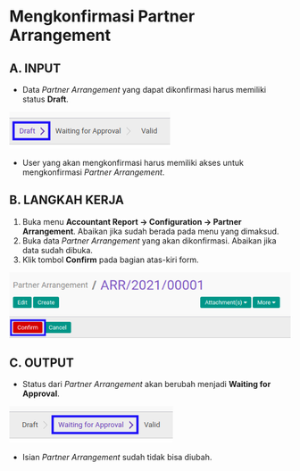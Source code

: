 # Mengkonfirmasi Partner Arrangement

## A. INPUT

* Data *Partner Arrangement* yang dapat dikonfirmasi harus memiliki status **Draft**.

![](../../img/partner-arrangement/status-draft.png)

* User yang akan mengkonfirmasi harus memiliki akses untuk mengkonfirmasi *Partner Arrangement*.

## B. LANGKAH KERJA

1. Buka menu **Accountant Report -> Configuration -> Partner Arrangement**. Abaikan jika sudah berada pada menu yang dimaksud.
2. Buka data *Partner Arrangement* yang akan dikonfirmasi. Abaikan jika data sudah dibuka.
3. Klik tombol **Confirm** pada bagian atas-kiri form.

![](../../img/partner-arrangement/tombol-confirm.png)

## C. OUTPUT

* Status dari *Partner Arrangement* akan berubah menjadi **Waiting for Approval**.

![](../../img/partner-arrangement/status-waiting-for-approval.png)

* Isian *Partner Arrangement* sudah tidak bisa diubah.
